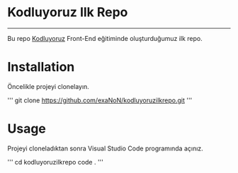 # Kodluyoruz Ilk Repo
--------
Bu repo [Kodluyoruz](https://www.kodluyoruz.org/) Front-End eğitiminde oluşturduğumuz ilk repo. 


# Installation

Öncelikle projeyi clonelayın.

'''
git clone https://github.com/exaNoN/kodluyoruzilkrepo.git
'''

# Usage

Projeyi cloneladıktan sonra Visual Studio Code programında açınız.

'''
cd kodluyoruzilkrepo
code .
'''
